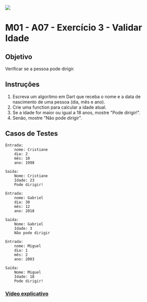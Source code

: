 ﻿![](https://i.imgur.com/xG74tOh.png)

# M01 - A07 - Exercício 3 - Validar Idade

## Objetivo

Verificar se a pessoa pode dirigir.

## Instruções

1. Escreva um algoritmo em Dart que receba o nome e a data de nascimento de uma pessoa (dia, mês e ano).
2. Crie uma function para calcular a idade atual.
3. Se a idade for maior ou igual a 18 anos, mostre "Pode dirigir!".
4. Senão, mostre "Não pode dirigir".

## Casos de Testes

```
Entrada:
	nome: Cristiane
	dia: 2
	mês: 10
	ano: 1998

Saída:
	Nome: Cristiane
	Idade: 23
	Pode dirigir!
```

```
Entrada:
	nome: Gabriel
	dia: 30
	mês: 12
	ano: 2018

Saída:
	Nome: Gabriel
	Idade: 3
	Não pode dirigir
```

```
Entrada:
	nome: Miguel
	dia: 1
	mês: 2
	ano: 2003

Saída:
	Nome: Miguel
	Idade: 18
	Pode dirigir!
```

### [Vídeo explicativo](https://drive.google.com/file/d/16Sg6GT6qSX1K9RZFfZgpeDoEqvAhqExh/view?usp=sharing)
